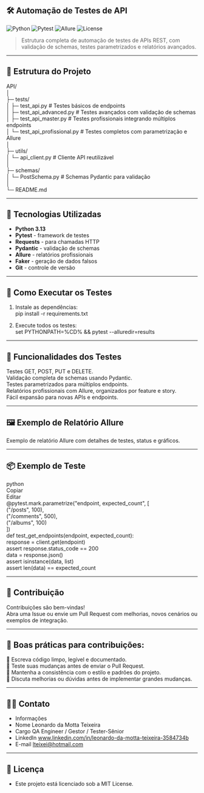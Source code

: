 ## 🛠️ Automação de Testes de API

![Python](https://img.shields.io/badge/Python-3.13-blue?logo=python)
![Pytest](https://img.shields.io/badge/Pytest-7.4.0-orange?logo=pytest)
![Allure](https://img.shields.io/badge/Allure-2.15.0-red)
![License](https://img.shields.io/badge/License-MIT-green)

> Estrutura completa de automação de testes de APIs REST, com validação de schemas, testes parametrizados e relatórios avançados.

---

## 📂 Estrutura do Projeto

API/  
│  
├─ tests/  
│ ├─ test_api.py # Testes básicos de endpoints  
│ ├─ test_api_advanced.py # Testes avançados com validação de schemas  
│ ├─ test_api_master.py # Testes profissionais integrando múltiplos endpoints  
│ └─ test_api_profissional.py # Testes completos com parametrização e Allure  
│  
├─ utils/  
│ └─ api_client.py # Cliente API reutilizável  
│  
├─ schemas/  
│ └─ PostSchema.py # Schemas Pydantic para validação  
│  
└─ README.md  

---

## 🚀 Tecnologias Utilizadas

- **Python 3.13**  
- **Pytest** - framework de testes  
- **Requests** - para chamadas HTTP  
- **Pydantic** - validação de schemas  
- **Allure** - relatórios profissionais  
- **Faker** - geração de dados falsos  
- **Git** - controle de versão  

---

## 🧪 Como Executar os Testes

1. Instale as dependências:  
pip install -r requirements.txt  

2. Execute todos os testes:  
set PYTHONPATH=%CD% && pytest --alluredir=results  

---

## 🔹 Funcionalidades dos Testes
Testes GET, POST, PUT e DELETE.  
Validação completa de schemas usando Pydantic.  
Testes parametrizados para múltiplos endpoints.  
Relatórios profissionais com Allure, organizados por feature e story.  
Fácil expansão para novas APIs e endpoints.  

---

## 🖼️ Exemplo de Relatório Allure

Exemplo de relatório Allure com detalhes de testes, status e gráficos.

---

## 📦 Exemplo de Teste
python  
Copiar  
Editar  
@pytest.mark.parametrize("endpoint, expected_count", [  
    ("/posts", 100),  
    ("/comments", 500),  
    ("/albums", 100)  
])  
def test_get_endpoints(endpoint, expected_count):  
    response = client.get(endpoint)  
    assert response.status_code == 200  
    data = response.json()  
    assert isinstance(data, list)  
    assert len(data) == expected_count  

---

## 🤝 Contribuição

Contribuições são bem-vindas!  
Abra uma Issue ou envie um Pull Request com melhorias, novos cenários ou exemplos de integração.

---

## 🤝 Boas práticas para contribuições: 

📌 Escreva código limpo, legível e documentado.  
📌 Teste suas mudanças antes de enviar o Pull Request.  
📌 Mantenha a consistência com o estilo e padrões do projeto.  
📌 Discuta melhorias ou dúvidas antes de implementar grandes mudanças.

---

## 👩‍💻 Contato

- Informações	
- Nome	Leonardo da Motta Teixeira  
- Cargo	QA Engineer / Gestor / Tester-Sênior  
- LinkedIn	www.linkedin.com/in/leonardo-da-motta-teixeira-3584734b  
- E-mail	lteixei@hotmail.com  

---

## 📝 Licença

- Este projeto está licenciado sob a MIT License.
